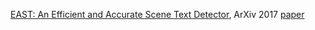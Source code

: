 [EAST: An Efficient and Accurate Scene Text Detector](./east.txt), ArXiv 2017 [paper](./https://arxiv.org/abs/1704.03155)
